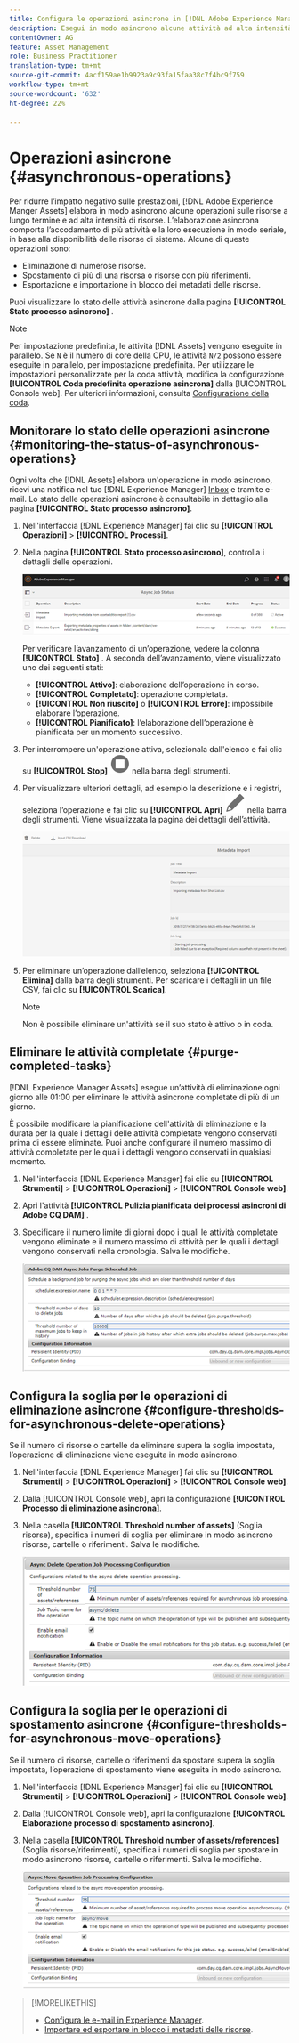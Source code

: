 ```yaml
---
title: Configura le operazioni asincrone in [!DNL Adobe Experience Manager].
description: Esegui in modo asincrono alcune attività ad alta intensità di risorse per ottimizzare le prestazioni in [!DNL Experience Manager Assets].
contentOwner: AG
feature: Asset Management
role: Business Practitioner
translation-type: tm+mt
source-git-commit: 4acf159ae1b9923a9c93fa15faa38c7f4bc9f759
workflow-type: tm+mt
source-wordcount: '632'
ht-degree: 22%

---
```



# Operazioni asincrone {#asynchronous-operations}

Per ridurre l’impatto negativo sulle prestazioni, [!DNL Adobe Experience Manger Assets] elabora in modo asincrono alcune operazioni sulle risorse a lungo termine e ad alta intensità di risorse. L’elaborazione asincrona comporta l’accodamento di più attività e la loro esecuzione in modo seriale, in base alla disponibilità delle risorse di sistema. Alcune di queste operazioni sono:

* Eliminazione di numerose risorse.
* Spostamento di più di una risorsa o risorse con più riferimenti.
* Esportazione e importazione in blocco dei metadati delle risorse.

Puoi visualizzare lo stato delle attività asincrone dalla pagina **[!UICONTROL Stato processo asincrono]** .

>[!NOTE]
>
>Per impostazione predefinita, le attività [!DNL Assets] vengono eseguite in parallelo. Se `N` è il numero di core della CPU, le attività `N/2` possono essere eseguite in parallelo, per impostazione predefinita. Per utilizzare le impostazioni personalizzate per la coda attività, modifica la configurazione **[!UICONTROL Coda predefinita operazione asincrona]** dalla [!UICONTROL Console web]. Per ulteriori informazioni, consulta [Configurazione della coda](https://sling.apache.org/documentation/bundles/apache-sling-eventing-and-job-handling.html#queue-configurations).

## Monitorare lo stato delle operazioni asincrone {#monitoring-the-status-of-asynchronous-operations}

Ogni volta che [!DNL Assets] elabora un&#39;operazione in modo asincrono, ricevi una notifica nel tuo [!DNL Experience Manager] [Inbox](/help/sites-authoring/inbox.md) e tramite e-mail. Lo stato delle operazioni asincrone è consultabile in dettaglio alla pagina **[!UICONTROL Stato processo asincrono]**.

1. Nell&#39;interfaccia [!DNL Experience Manager] fai clic su **[!UICONTROL Operazioni]** > **[!UICONTROL Processi]**.

1. Nella pagina **[!UICONTROL Stato processo asincrono]**, controlla i dettagli delle operazioni.

   ![Stato e dettagli delle operazioni asincrone](assets/job_status.png)

   Per verificare l’avanzamento di un’operazione, vedere la colonna **[!UICONTROL Stato]** . A seconda dell’avanzamento, viene visualizzato uno dei seguenti stati:

   * **[!UICONTROL Attivo]**: elaborazione dell’operazione in corso.
   * **[!UICONTROL Completato]**: operazione completata.
   * **[!UICONTROL Non riuscito]** o **[!UICONTROL Errore]**: impossibile elaborare l’operazione.
   * **[!UICONTROL Pianificato]**: l’elaborazione dell’operazione è pianificata per un momento successivo.

1. Per interrompere un&#39;operazione attiva, selezionala dall&#39;elenco e fai clic su **[!UICONTROL Stop]** ![icona di arresto](assets/do-not-localize/stop_icon.svg) nella barra degli strumenti.

1. Per visualizzare ulteriori dettagli, ad esempio la descrizione e i registri, seleziona l’operazione e fai clic su **[!UICONTROL Apri]** ![open_icon](assets/do-not-localize/edit_icon.svg) nella barra degli strumenti. Viene visualizzata la pagina dei dettagli dell’attività.

   ![Dettagli di un’attività di importazione dei metadati](assets/job_details.png)

1. Per eliminare un’operazione dall’elenco, seleziona **[!UICONTROL Elimina]** dalla barra degli strumenti. Per scaricare i dettagli in un file CSV, fai clic su **[!UICONTROL Scarica]**.

   >[!NOTE]
   >
   >Non è possibile eliminare un&#39;attività se il suo stato è attivo o in coda.

## Eliminare le attività completate {#purge-completed-tasks}

[!DNL Experience Manager Assets] esegue un’attività di eliminazione ogni giorno alle 01:00 per eliminare le attività asincrone completate di più di un giorno.

<!-- TBD: Find out from the engineering team and mention the time zone of this 1:00 am task.
-->

È possibile modificare la pianificazione dell&#39;attività di eliminazione e la durata per la quale i dettagli delle attività completate vengono conservati prima di essere eliminate. Puoi anche configurare il numero massimo di attività completate per le quali i dettagli vengono conservati in qualsiasi momento.

1. Nell&#39;interfaccia [!DNL Experience Manager] fai clic su **[!UICONTROL Strumenti]** > **[!UICONTROL Operazioni]** > **[!UICONTROL Console web]**.
1. Apri l&#39;attività **[!UICONTROL Pulizia pianificata dei processi asincroni di Adobe CQ DAM]** .
1. Specificare il numero limite di giorni dopo i quali le attività completate vengono eliminate e il numero massimo di attività per le quali i dettagli vengono conservati nella cronologia. Salva le modifiche.

   ![Configurazione della rimozione pianificata delle attività asincrone](assets/purge_job.png)

## Configura la soglia per le operazioni di eliminazione asincrone {#configure-thresholds-for-asynchronous-delete-operations}

Se il numero di risorse o cartelle da eliminare supera la soglia impostata, l’operazione di eliminazione viene eseguita in modo asincrono.

1. Nell&#39;interfaccia [!DNL Experience Manager] fai clic su **[!UICONTROL Strumenti]** > **[!UICONTROL Operazioni]** > **[!UICONTROL Console web]**.
1. Dalla [!UICONTROL Console web], apri la configurazione **[!UICONTROL Processo di eliminazione asincrona]**.
1. Nella casella **[!UICONTROL Threshold number of assets]** (Soglia risorse), specifica i numeri di soglia per eliminare in modo asincrono risorse, cartelle o riferimenti. Salva le modifiche.

   ![Impostare il limite di soglia per l&#39;attività di eliminazione delle risorse](assets/delete_threshold.png)

## Configura la soglia per le operazioni di spostamento asincrone {#configure-thresholds-for-asynchronous-move-operations}

Se il numero di risorse, cartelle o riferimenti da spostare supera la soglia impostata, l’operazione di spostamento viene eseguita in modo asincrono.

1. Nell&#39;interfaccia [!DNL Experience Manager] fai clic su **[!UICONTROL Strumenti]** > **[!UICONTROL Operazioni]** > **[!UICONTROL Console web]**.
1. Dalla [!UICONTROL Console web], apri la configurazione **[!UICONTROL Elaborazione processo di spostamento asincrono]**.
1. Nella casella **[!UICONTROL Threshold number of assets/references]** (Soglia risorse/riferimenti), specifica i numeri di soglia per spostare in modo asincrono risorse, cartelle o riferimenti. Salva le modifiche.

   ![Impostare il limite di soglia per l&#39;attività di spostamento delle risorse](assets/move_threshold.png)

>[!MORELIKETHIS]
>
>* [Configura le e-mail in Experience Manager](/help/sites-administering/notification.md).
>* [Importare ed esportare in blocco i metadati delle risorse](/help/assets/metadata-import-export.md).

